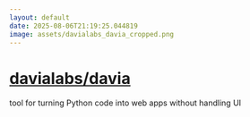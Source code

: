 ```yaml
---
layout: default
date: 2025-08-06T21:19:25.044819
image: assets/davialabs_davia_cropped.png
---
```


# [davialabs/davia](https://github.com/davialabs/davia)

tool for turning Python code into web apps without handling UI
